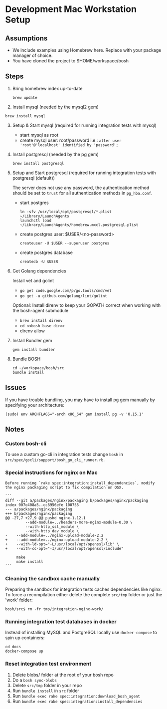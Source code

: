# Development Mac Workstation Setup

## Assumptions

* We include examples using Homebrew here. Replace with your package manager of choice.
* You have cloned the project to $HOME/workspace/bosh

## Steps

1. Bring homebrew index up-to-date

    `brew update`

2. Install mysql (needed by the mysql2 gem)

  `brew install mysql`

3. Setup & Start mysql (required for running integration tests with mysql)
    - start mysql as root
    - create mysql user: root/password
      i.e.: `alter user 'root'@'localhost' identified by 'password';`

4. Install postgresql (needed by the pg gem)

    `brew install postgresql`

5. Setup and Start postgresql (required for running integration tests with postgresql (default))

    The server does not use any password, the authentication method should be set to `trust` for all authentication methods in `pg_hba.conf`.

    * start postgres

        ```
        ln -sfv /usr/local/opt/postgresql/*.plist ~/Library/LaunchAgents
        launchctl load ~/Library/LaunchAgents/homebrew.mxcl.postgresql.plist
        ```

    * create postgres user: $USER/\<no-password\>

        `createuser -U $USER --superuser postgres`

    * create postgres database

        `createdb -U $USER`

6. Get Golang dependencies

    Install vet and golint
    * `go get code.google.com/p/go.tools/cmd/vet`
    * `go get -u github.com/golang/lint/golint`

    Optional: Install direnv to keep your GOPATH correct when working with the bosh-agent submodule
    * `brew install direnv`
    * `cd <<bosh base dir>>`
    * direnv allow

7. Install Bundler gem

    `gem install bundler`

8. Bundle BOSH

    ```
    cd ~/workspace/bosh/src
    bundle install
    ```

## Issues

If you have trouble bundling, you may have to install pg gem manually by specifying your architecture:

```
(sudo) env ARCHFLAGS="-arch x86_64" gem install pg -v '0.15.1'
```

## Notes

### Custom bosh-cli

To use a custom go-cli in integration tests change `bosh` in  `src/spec/gocli/support/bosh_go_cli_runner.rb`.

### Special instructions for nginx on  Mac

    Before running `rake spec:integration:install_dependencies`, modify the nginx packaging script to fix compilation on OSX.

    ```
    diff --git a/packages/nginx/packaging b/packages/nginx/packaging
    index 007e408a5..cc8956efe 100755
    --- a/packages/nginx/packaging
    +++ b/packages/nginx/packaging
    @@ -27,7 +27,9 @@ pushd nginx-1.12.1
             --add-module=../headers-more-nginx-module-0.30 \
             --with-http_ssl_module \
             --with-http_dav_module \
    -    --add-module=../nginx-upload-module-2.2
    +    --add-module=../nginx-upload-module-2.2 \
    +    --with-ld-opt="-L/usr/local/opt/openssl/lib" \
    +    --with-cc-opt="-I/usr/local/opt/openssl/include"

         make
         make install
    ```

### Cleaning the sandbox cache manually

Preparing the sandbox for integration tests caches dependencies like nginx.
To force a recompilation either delete the complete `src/tmp` folder or just the 'work' folder:

```
bosh/src$ rm -fr tmp/integration-nginx-work/
```

### Running integration test databases in docker

Instead of installing MySQL and PostgreSQL locally use `docker-compose` to spin up containers:

```
cd docs
docker-compose up
```

### Reset integration test environment

1. Delete blobs/ folder at the root of your bosh repo
2. Do a `bosh sync-blobs`
3. Delete `src/tmp` folder in your repo
4. Run `bundle install` in `src` folder
5. Run `bundle exec rake spec:integration:download_bosh_agent`
6. Run `bundle exec rake spec:integration:install_dependencies`
